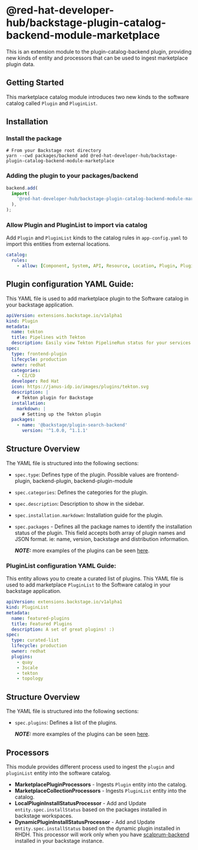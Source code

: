 # @red-hat-developer-hub/backstage-plugin-catalog-backend-module-marketplace

This is an extension module to the plugin-catalog-backend plugin, providing new kinds of entity and processors that can be used to ingest marketplace plugin data.

## Getting Started

This marketplace catalog module introduces two new kinds to the software catalog called `Plugin` and `PluginList`.

## Installation

### Install the package

```shell
# From your Backstage root directory
yarn --cwd packages/backend add @red-hat-developer-hub/backstage-plugin-catalog-backend-module-marketplace
```

### Adding the plugin to your packages/backend

```typescript
backend.add(
  import(
    '@red-hat-developer-hub/backstage-plugin-catalog-backend-module-marketplace'
  ),
);
```

### Allow Plugin and PluginList to import via catalog

Add `Plugin` and `PluginList` kinds to the catalog rules in `app-config.yaml` to import this entities from external locations.

```yaml
catalog:
  rules:
    - allow: [Component, System, API, Resource, Location, Plugin, PluginList]
```

## Plugin configuration YAML Guide:

This YAML file is used to add marketplace plugin to the Software catalog in your backstage application.

```yaml
apiVersion: extensions.backstage.io/v1alpha1
kind: Plugin
metadata:
  name: tekton
  title: Pipelines with Tekton
  description: Easily view Tekton PipelineRun status for your services in Backstage.
spec:
  type: frontend-plugin
  lifecycle: production
  owner: redhat
  categories:
    - CI/CD
  developer: Red Hat
  icon: https://janus-idp.io/images/plugins/tekton.svg
  description: |
    # Tekton plugin for Backstage
  installation:
    markdown: |
      # Setting up the Tekton plugin
  packages:
    - name: '@backstage/plugin-search-backend'
      version: '^1.0.0, ^1.1.1'
```

## Structure Overview

The YAML file is structured into the following sections:

- `spec.type`: Defines type of the plugin. Possible values are frontend-plugin, backend-plugin, backend-plugin-module
- `spec.categories`: Defines the categories for the plugin.
- `spec.description`: Description to show in the sidebar.
- `spec.installation.markdown`: Installation guide for the plugin.
- `spec.packages` - Defines all the package names to identify the installation status of the plugin. This field accepts both array of plugin names and JSON format. ie: name, version, backstage and distribution information.

  **_NOTE:_** more examples of the plugins can be seen [here](https://github.com/redhat-developer/rhdh-plugins/tree/main/workspaces/marketplace/examples/plugins).

### PluginList configuration YAML Guide:

This entity allows you to create a curated list of plugins. This YAML file is used to add marketplace `PluginList` to the Software catalog in your backstage application.

```yaml
apiVersion: extensions.backstage.io/v1alpha1
kind: PluginList
metadata:
  name: featured-plugins
  title: Featured Plugins
  description: A set of great plugins! :)
spec:
  type: curated-list
  lifecycle: production
  owner: redhat
  plugins:
    - quay
    - 3scale
    - tekton
    - topology
```

## Structure Overview

The YAML file is structured into the following sections:

- `spec.plugins`: Defines a list of the plugins.

  **_NOTE:_** more examples of the plugins can be seen [here](https://github.com/redhat-developer/rhdh-plugins/tree/main/workspaces/marketplace/examples/pluginlists).

## Processors

This module provides different process used to ingest the `plugin` and `pluginList` entity into the software catalog.

- **MarketplacePluginProcessors** - Ingests `Plugin` entity into the catalog.
- **MarketplaceCollectionProcessors** - Ingests `PluginList` entity into the catalog.
- **LocalPluginInstallStatusProcessor** - Add and Update `entity.spec.installStatus` based on the packages installed in backstage workspaces.
- **DynamicPluginInstallStatusProcessor** - Add and Update `entity.spec.installStatus` based on the dynamic plugin installed in RHDH. This processor will work only when you have [scalprum-backend](https://github.com/janus-idp/backstage-showcase/tree/main/plugins/scalprum-backend) installed in your backstage instance.
